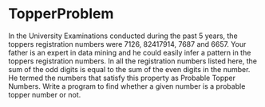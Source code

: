 # TopperProblem
In the University Examinations conducted during the past 5 years, the toppers registration numbers were 7126, 82417914, 7687 and 6657. Your father is an expert in data mining and he could easily infer a pattern in the toppers registration numbers. In all the registration numbers listed here, the sum of the odd digits is equal to the sum of the even digits in the number. He termed the numbers that satisfy this property as Probable Topper Numbers. Write a program to find whether a given number is a probable topper number or not.
